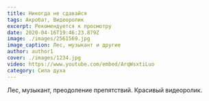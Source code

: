 ```yaml
---
title: Никогда не сдавайся
tags: Акробат, Видеоролик
excerpt: Рекомендуется к просмотру
date: 2020-04-16T19:46:23.879Z
image: ./images/2561569.jpg
image_caption: Лес, музыкант и другие
author: author1
cover: ./images/1234.jpg
video: https://www.youtube.com/embed/ArqWsxtiLuo
category: Сила духа
---
```

Лес, музыкант, преодоление препятствий. Красивый видеоролик.
